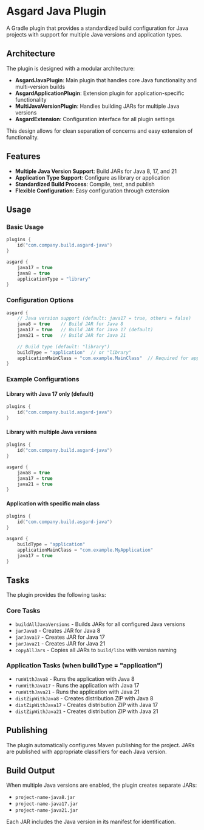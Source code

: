 # Asgard Java Plugin

A Gradle plugin that provides a standardized build configuration for Java projects with support for multiple Java versions and application types.

## Architecture

The plugin is designed with a modular architecture:

- **AsgardJavaPlugin**: Main plugin that handles core Java functionality and multi-version builds
- **AsgardApplicationPlugin**: Extension plugin for application-specific functionality
- **MultiJavaVersionPlugin**: Handles building JARs for multiple Java versions
- **AsgardExtension**: Configuration interface for all plugin settings

This design allows for clean separation of concerns and easy extension of functionality.

## Features

- **Multiple Java Version Support**: Build JARs for Java 8, 17, and 21
- **Application Type Support**: Configure as library or application
- **Standardized Build Process**: Compile, test, and publish
- **Flexible Configuration**: Easy configuration through extension

## Usage

### Basic Usage

```kotlin
plugins {
    id("com.company.build.asgard-java")
}

asgard {
    java17 = true
    java8 = true
    applicationType = "library"
}
```

### Configuration Options

```kotlin
asgard {
    // Java version support (default: java17 = true, others = false)
    java8 = true    // Build JAR for Java 8
    java17 = true   // Build JAR for Java 17 (default)
    java21 = true   // Build JAR for Java 21
    
    // Build type (default: "library")
    buildType = "application"  // or "library"
    applicationMainClass = "com.example.MainClass"  // Required for application type
}
```

### Example Configurations

#### Library with Java 17 only (default)
```kotlin
plugins {
    id("com.company.build.asgard-java")
}
```

#### Library with multiple Java versions
```kotlin
plugins {
    id("com.company.build.asgard-java")
}

asgard {
    java8 = true
    java17 = true
    java21 = true
}
```

#### Application with specific main class
```kotlin
plugins {
    id("com.company.build.asgard-java")
}

asgard {
    buildType = "application"
    applicationMainClass = "com.example.MyApplication"
    java17 = true
}
```

## Tasks

The plugin provides the following tasks:

### Core Tasks
- `buildAllJavaVersions` - Builds JARs for all configured Java versions
- `jarJava8` - Creates JAR for Java 8
- `jarJava17` - Creates JAR for Java 17
- `jarJava21` - Creates JAR for Java 21
- `copyAllJars` - Copies all JARs to `build/libs` with version naming

### Application Tasks (when buildType = "application")
- `runWithJava8` - Runs the application with Java 8
- `runWithJava17` - Runs the application with Java 17
- `runWithJava21` - Runs the application with Java 21
- `distZipWithJava8` - Creates distribution ZIP with Java 8
- `distZipWithJava17` - Creates distribution ZIP with Java 17
- `distZipWithJava21` - Creates distribution ZIP with Java 21

## Publishing

The plugin automatically configures Maven publishing for the project. JARs are published with appropriate classifiers for each Java version.

## Build Output

When multiple Java versions are enabled, the plugin creates separate JARs:
- `project-name-java8.jar`
- `project-name-java17.jar`
- `project-name-java21.jar`

Each JAR includes the Java version in its manifest for identification.
